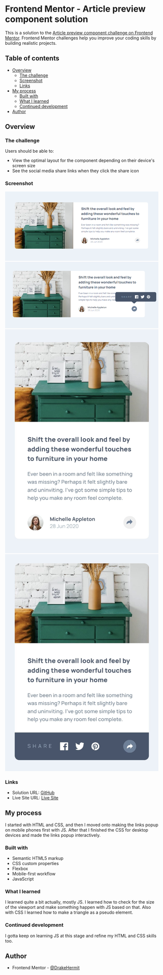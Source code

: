# Frontend Mentor - Article preview component solution

This is a solution to the [Article preview component challenge on Frontend Mentor](https://www.frontendmentor.io/challenges/article-preview-component-dYBN_pYFT). Frontend Mentor challenges help you improve your coding skills by building realistic projects. 

## Table of contents

- [Overview](#overview)
  - [The challenge](#the-challenge)
  - [Screenshot](#screenshot)
  - [Links](#links)
- [My process](#my-process)
  - [Built with](#built-with)
  - [What I learned](#what-i-learned)
  - [Continued development](#continued-development)
- [Author](#author)


## Overview

### The challenge

Users should be able to:

- View the optimal layout for the component depending on their device's screen size
- See the social media share links when they click the share icon

### Screenshot

![](./images/desktop.png)
![](./images/desktop-active.png)
![](./images/mobile.jpg)
![](./images/mobile-active.jpg)



### Links

- Solution URL: [GitHub](https://github.com/DrakeHermit/article-preview-component)
- Live Site URL: [Live Site](https://drakehermit-article-preview.netlify.app/)

## My process

I started with HTML and CSS, and then I moved onto making the links popup on mobile phones first with JS. After that I finished the CSS for desktop devices and made the links popup interactively.

### Built with

- Semantic HTML5 markup
- CSS custom properties
- Flexbox
- Mobile-first workflow
- JavaScript

### What I learned

I learned quite a bit actually, mostly JS. I learned how to check for the size of the viewport and make something happen with JS based on that. Also with CSS I learned how to make a triangle as a pseudo element.

### Continued development

I gotta keep on learning JS at this stage and refine my HTML and CSS skills too.


## Author

- Frontend Mentor - [@DrakeHermit](https://www.frontendmentor.io/profile/DrakeHermit)